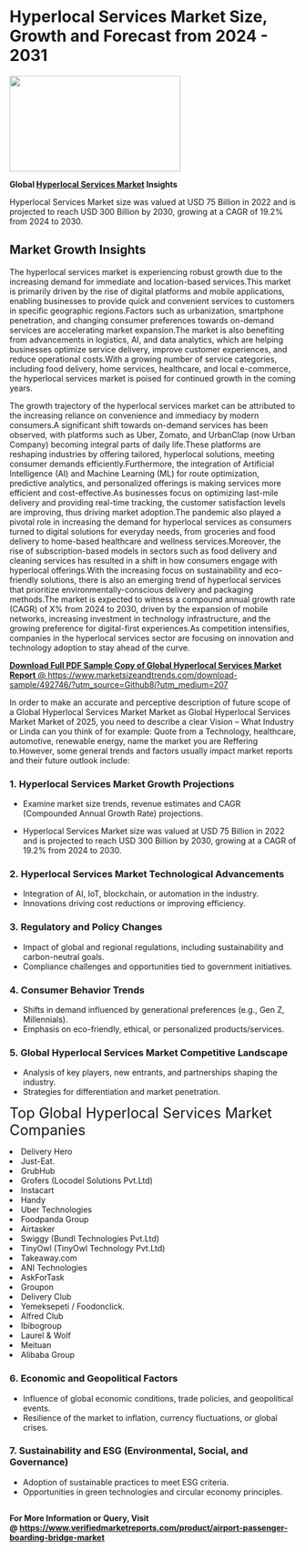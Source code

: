 <H1>Hyperlocal Services Market Size, Growth and Forecast from 2024 - 2031</H1><img class="aligncenter size-medium wp-image-584254" src="https://thirdeyenews.in/wp-content/uploads/2024/09/Global-Market-Research-300x168.jpeg" alt="" width="300" height="168" /><p><strong>Global&nbsp;<a href="https://www.marketsizeandtrends.com/download-sample/492746/?utm_source=Github8j?utm_medium=207">Hyperlocal Services Market</a> Insights</strong></p><p>Hyperlocal Services Market size was valued at USD 75 Billion in 2022 and is projected to reach USD 300 Billion by 2030, growing at a CAGR of 19.2% from 2024 to 2030.</p><p><h2>Market Growth Insights</h2> <p>The hyperlocal services market is experiencing robust growth due to the increasing demand for immediate and location-based services.This market is primarily driven by the rise of digital platforms and mobile applications, enabling businesses to provide quick and convenient services to customers in specific geographic regions.Factors such as urbanization, smartphone penetration, and changing consumer preferences towards on-demand services are accelerating market expansion.The market is also benefiting from advancements in logistics, AI, and data analytics, which are helping businesses optimize service delivery, improve customer experiences, and reduce operational costs.With a growing number of service categories, including food delivery, home services, healthcare, and local e-commerce, the hyperlocal services market is poised for continued growth in the coming years.</p> <p><a href="sample-link-here"></a></p> <p>The growth trajectory of the hyperlocal services market can be attributed to the increasing reliance on convenience and immediacy by modern consumers.A significant shift towards on-demand services has been observed, with platforms such as Uber, Zomato, and UrbanClap (now Urban Company) becoming integral parts of daily life.These platforms are reshaping industries by offering tailored, hyperlocal solutions, meeting consumer demands efficiently.Furthermore, the integration of Artificial Intelligence (AI) and Machine Learning (ML) for route optimization, predictive analytics, and personalized offerings is making services more efficient and cost-effective.As businesses focus on optimizing last-mile delivery and providing real-time tracking, the customer satisfaction levels are improving, thus driving market adoption.The pandemic also played a pivotal role in increasing the demand for hyperlocal services as consumers turned to digital solutions for everyday needs, from groceries and food delivery to home-based healthcare and wellness services.Moreover, the rise of subscription-based models in sectors such as food delivery and cleaning services has resulted in a shift in how consumers engage with hyperlocal offerings.With the increasing focus on sustainability and eco-friendly solutions, there is also an emerging trend of hyperlocal services that prioritize environmentally-conscious delivery and packaging methods.The market is expected to witness a compound annual growth rate (CAGR) of X% from 2024 to 2030, driven by the expansion of mobile networks, increasing investment in technology infrastructure, and the growing preference for digital-first experiences.As competition intensifies, companies in the hyperlocal services sector are focusing on innovation and technology adoption to stay ahead of the curve.<p><a href="more-info-link-here"></p><p><span class=""><strong>Download Full PDF Sample Copy of Global Hyperlocal Services Market Report</strong> @ <a href="https://www.marketsizeandtrends.com/download-sample/492746/?utm_source=Github8j?utm_medium=207" target="_blank">https://www.marketsizeandtrends.com/download-sample/492746/?utm_source=Github8j?utm_medium=207</a></span></p><p>In order to make an accurate and perceptive description of future scope of a Global&nbsp;Hyperlocal Services Market Market as Global&nbsp;Hyperlocal Services Market Market of 2025, you need to describe a clear Vision &ndash; What Industry or Linda can you think of for example: Quote from a Technology, healthcare, automotive, renewable energy, name the market you are Reffering to.However, some general trends and factors usually impact market reports and their future outlook include:</p><h3>1.&nbsp;<strong>Hyperlocal Services Market Growth Projections</strong></h3><ul><li>Examine market size trends, revenue estimates and CAGR (Compounded Annual Growth Rate) projections.</li><li><p>Hyperlocal Services Market size was valued at USD 75 Billion in 2022 and is projected to reach USD 300 Billion by 2030, growing at a CAGR of 19.2% from 2024 to 2030.</p></li></ul><h3>2.&nbsp;<strong>Hyperlocal Services Market Technological Advancements</strong></h3><ul><li>Integration of AI, IoT, blockchain, or automation in the industry.</li><li>Innovations driving cost reductions or improving efficiency.</li></ul><h3>3.&nbsp;<strong>Regulatory and Policy Changes</strong></h3><ul><li>Impact of global and regional regulations, including sustainability and carbon-neutral goals.</li><li>Compliance challenges and opportunities tied to government initiatives.</li></ul><h3>4.&nbsp;<strong>Consumer Behavior Trends</strong></h3><ul><li>Shifts in demand influenced by generational preferences (e.g., Gen Z, Millennials).</li><li>Emphasis on eco-friendly, ethical, or personalized products/services.</li></ul><h3>5.&nbsp;<strong>Global Hyperlocal Services Market Competitive Landscape</strong></h3><ul><li>Analysis of key players, new entrants, and partnerships shaping the industry.</li><li>Strategies for differentiation and market penetration.</li></ul><p data-pm-slice="1 1 []"><span style="color: inherit; font-family: inherit; font-size: 25px;">Top Global Hyperlocal Services Market Companies</span></p><div class="" data-test-id=""><p><li>Delivery Hero</li><li> Just-Eat.</li><li> GrubHub</li><li> Grofers (Locodel Solutions Pvt.Ltd)</li><li> Instacart</li><li> Handy</li><li> Uber Technologies</li><li> Foodpanda Group</li><li> Airtasker</li><li> Swiggy (Bundl Technologies Pvt.Ltd)</li><li> TinyOwl (TinyOwl Technology Pvt.Ltd)</li><li> Takeaway.com</li><li> ANI Technologies</li><li> AskForTask</li><li> Groupon</li><li> Delivery Club</li><li> Yemeksepeti / Foodonclick.</li><li> Alfred Club</li><li> Ibibogroup</li><li> Laurel & Wolf</li><li> Meituan</li><li> Alibaba Group</li></p></div><h3>6.&nbsp;<strong>Economic and Geopolitical Factors</strong></h3><ul><li>Influence of global economic conditions, trade policies, and geopolitical events.</li><li>Resilience of the market to inflation, currency fluctuations, or global crises.</li></ul><h3>7.&nbsp;<strong>Sustainability and ESG (Environmental, Social, and Governance)</strong></h3><ul><li>Adoption of sustainable practices to meet ESG criteria.</li><li>Opportunities in green technologies and circular economy principles.</li></ul><h2><strong style="font-size: 14px;">For More Information or Query, Visit @&nbsp;</strong><a style="background-color: #ffffff; font-size: 14px;" href="https://www.marketsizeandtrends.com/report/hyperlocal-services-market/" target="_blank">https://www.verifiedmarketreports.com/product/airport-passenger-boarding-bridge-market</a></h2>